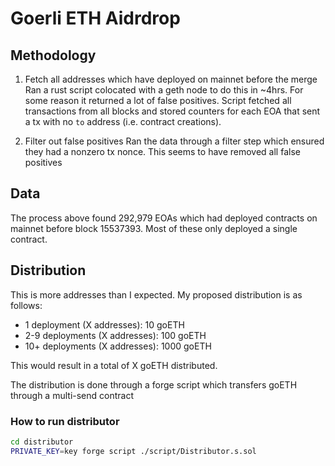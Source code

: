 # Goerli ETH Aidrdrop

## Methodology
1. Fetch all addresses which have deployed on mainnet before the merge
Ran a rust script colocated with a geth node to do this in ~4hrs. For some reason it returned a lot of false positives. Script fetched all transactions from all blocks and stored counters for each EOA that sent a tx with no `to` address (i.e. contract creations).

2. Filter out false positives
Ran the data through a filter step which ensured they had a nonzero tx nonce. This seems to have removed all false positives

## Data
The process above found 292,979 EOAs which had deployed contracts on mainnet before block 15537393. Most of these only deployed a single contract.

## Distribution
This is more addresses than I expected. My proposed distribution is as follows:
- 1 deployment (X addresses): 10 goETH
- 2-9 deployments (X addresses): 100 goETH
- 10+ deployments (X addresses): 1000 goETH

This would result in a total of X goETH distributed.   

The distribution is done through a forge script which transfers goETH through a multi-send contract

### How to run distributor

```bash
cd distributor
PRIVATE_KEY=key forge script ./script/Distributor.s.sol
```
